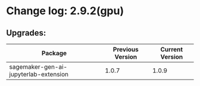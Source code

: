 # Change log: 2.9.2(gpu)

## Upgrades: 

Package | Previous Version | Current Version
---|---|---
sagemaker-gen-ai-jupyterlab-extension|1.0.7|1.0.9
